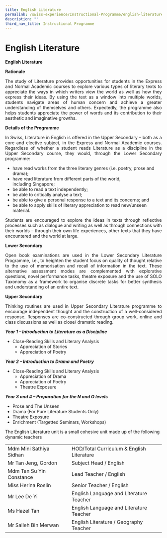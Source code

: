 ```yaml
---
title: English Literature
permalink: /swiss-experience/Instructional-Programme/english-literature/
description: ""
third_nav_title: Instructional Programme
---
```

# English Literature

**English Literature**

**Rationale**

<p style="text-align: justify;">The study of Literature provides opportunities for students in the Express and Normal Academic courses to explore various types of literary texts to appreciate the ways in which writers view the world as well as how they express their ideas. By using the text as a window into multiple worlds, students navigate areas of human concern and achieve a greater understanding of themselves and others. Expectedly, the programme also helps students appreciate the power of words and its contribution to their aesthetic and imaginative growths.</p>

**Details of the Programme**

<p style="text-align: justify;">In Swiss, Literature in English is offered in the Upper Secondary – both as a core and elective subject, in the Express and Normal Academic courses. Regardless of whether a student reads Literature as a discipline in the Upper Secondary course, they would, through the Lower Secondary programme:</p>

*   have read works from the three literary genres (i.e. poetry, prose and drama);
*   have read literature from different parts of the world, including Singapore;
*   be able to read a text independently;
*   be able to critically analyse a text;
*   be able to give a personal response to a text and its concerns; and
*   be able to apply skills of literary appreciation to read new/unseen material.

<p style="text-align: justify;">Students are encouraged to explore the ideas in texts through reflective processes such as dialogue and writing as well as through connections with their worlds – through their own life experiences, other texts that they have encountered and the world at large.</p>

**Lower Secondary**

<p style="text-align: justify;">Open book examinations are used in the Lower Secondary Literature Programme, i.e., to heighten the student focus on quality of thought relative to the use of memorisation and recall of information in the text. These alternative assessment modes are complemented with explorative questions, novel performance tasks, theatre exposure and the use of SOLO Taxonomy as a framework to organise discrete tasks for better synthesis and understanding of an entire text.</p>

**Upper Secondary**

<p style="text-align: justify;">Thinking routines are used in Upper Secondary Literature programme to encourage independent thought and the construction of a well-considered response. Responses are co-constructed through group work, online and class discussions as well as close/ dramatic reading.</p>

**_Year 1 – Introduction to Literature as a Discipline_**

*   Close-Reading Skills and Literary Analysis
    *   Appreciation of Stories
    *   Appreciation of Poetry

**_Year 2 – Introduction to Drama and Poetry_**

*   Close-Reading Skills and Literary Analysis
    *   Appreciation of Drama
    *   Appreciation of Poetry
    *   Theatre Exposure

**_Year 3 and 4 – Preparation for the N and O levels_**

*   Prose and The Unseen
*   Drama (For Pure Literature Students Only)
*   Theatre Exposure
*   Enrichment (Targetted Seminars, Workshops)

The English Literature unit is a small cohesive unit made up of the following dynamic teachers

|                          |                                           |
|----------------------|------------------------|
| Mdm Mini Sathiya Sidhan  | HOD/Total Curriculum & English Literature |
| Mr Tan Jeng, Gordon      | Subject Head / English                    |
| Mdm Tan Su Yin Constance | Lead Teacher / English                    |
| Miss Herina Roslin       | Senior Teacher / English                  |
| Mr Lee De Yi             | English Language and Literature Teacher   |
| Ms Hazel Tan             | English Language and Literature Teacher   |
| Mr Salleh Bin Merwan     | English Literature / Geography Teacher    |